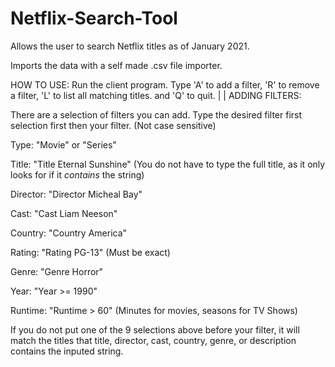 # Netflix-Search-Tool
Allows the user to search Netflix titles as of January 2021.


Imports the data with a self made .csv file importer.


HOW TO USE:
Run the client program. Type 'A' to add a filter, 'R' to remove a filter, 'L' to list all matching titles. and 'Q' to quit.
|
|
  ADDING FILTERS:
  
  There are a selection of filters you can add. Type the desired filter first selection first then your filter. (Not case sensitive)
  
  Type:     "Movie" or "Series"
  
  Title:    "Title Eternal Sunshine"  (You do not have to type the full title, as it only looks for if it _contains_ the string) 
  
  Director: "Director Micheal Bay"
  
  Cast:     "Cast Liam Neeson"
  
  Country:  "Country America"
  
  Rating:   "Rating PG-13"  (Must be exact)
  
  Genre:    "Genre Horror"
  
  Year:     "Year >= 1990"
  
  Runtime:  "Runtime > 60" (Minutes for movies, seasons for TV Shows)
  
  If you do not put one of the 9 selections above before your filter, it will match the titles that title, director, cast, country, genre, or description contains the inputed 
  string.
  
  
  
